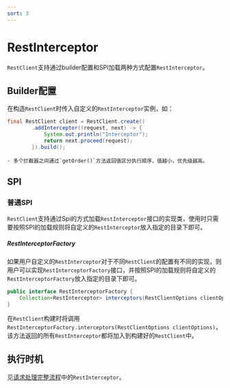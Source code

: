 ```yaml
---
sort: 3
---
```


# RestInterceptor
`RestClient`支持通过builder配置和SPI加载两种方式配置`RestInterceptor`。

## Builder配置
在构造`RestClient`时传入自定义的`RestInterceptor`实例，如：
```java
final RestClient client = RestClient.create()
        .addInterceptor((request, next) -> {
            System.out.println("Interceptor");
            return next.proceed(request);
        }).build();
```

```tip
- 多个拦截器之间通过`getOrder()`方法返回值区分执行顺序，值越小，优先级越高。
```

## SPI
### 普通SPI
`RestClient`支持通过Spi的方式加载`RestInterceptor`接口的实现类，使用时只需要按照SPI的加载规则将自定义的`RestInterceptor`放入指定的目录下即可。
##### RestInterceptorFactory
如果用户自定义的`RestInterceptor`对于不同`RestClient`的配置有不同的实现，则用户可以实现`RestInterceptorFactory`接口，并按照SPI的加载规则将自定义的`RestInterceptorFactory`放入指定的目录下即可。
```java
public interface RestInterceptorFactory {
    Collection<RestInterceptor> interceptors(RestClientOptions clientOptions);
}
```
在`RestClient`构建时将调用`RestInterceptorFactory.interceptors(RestClientOptions clientOptions)`，该方法返回的所有`RestInterceptor`都将加入到构建好的`RestClient`中。

## 执行时机
见[请求处理完整流程](../process_of_restclient/)中的`RestInterceptor`。